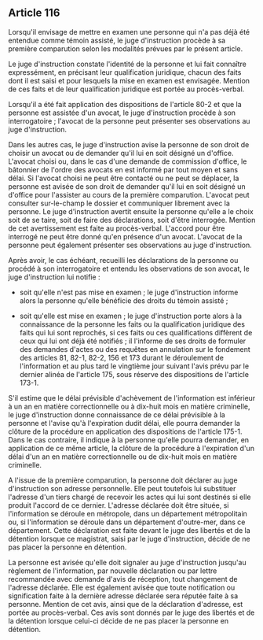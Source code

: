 Article 116
----
Lorsqu'il envisage de mettre en examen une personne qui n'a pas déjà été
entendue comme témoin assisté, le juge d'instruction procède à sa première
comparution selon les modalités prévues par le présent article.

Le juge d'instruction constate l'identité de la personne et lui fait connaître
expressément, en précisant leur qualification juridique, chacun des faits dont
il est saisi et pour lesquels la mise en examen est envisagée. Mention de ces
faits et de leur qualification juridique est portée au procès-verbal.

Lorsqu'il a été fait application des dispositions de l'article 80-2 et que la
personne est assistée d'un avocat, le juge d'instruction procède à son
interrogatoire ; l'avocat de la personne peut présenter ses observations au juge
d'instruction.

Dans les autres cas, le juge d'instruction avise la personne de son droit de
choisir un avocat ou de demander qu'il lui en soit désigné un d'office. L'avocat
choisi ou, dans le cas d'une demande de commission d'office, le bâtonnier de
l'ordre des avocats en est informé par tout moyen et sans délai. Si l'avocat
choisi ne peut être contacté ou ne peut se déplacer, la personne est avisée de
son droit de demander qu'il lui en soit désigné un d'office pour l'assister au
cours de la première comparution. L'avocat peut consulter sur-le-champ le
dossier et communiquer librement avec la personne. Le juge d'instruction avertit
ensuite la personne qu'elle a le choix soit de se taire, soit de faire des
déclarations, soit d'être interrogée. Mention de cet avertissement est faite au
procès-verbal. L'accord pour être interrogé ne peut être donné qu'en présence
d'un avocat. L'avocat de la personne peut également présenter ses observations
au juge d'instruction.

Après avoir, le cas échéant, recueilli les déclarations de la personne ou
procédé à son interrogatoire et entendu les observations de son avocat, le juge
d'instruction lui notifie :

- soit qu'elle n'est pas mise en examen ; le juge d'instruction informe alors la
personne qu'elle bénéficie des droits du témoin assisté ;

- soit qu'elle est mise en examen ; le juge d'instruction porte alors à la
connaissance de la personne les faits ou la qualification juridique des faits
qui lui sont reprochés, si ces faits ou ces qualifications diffèrent de ceux qui
lui ont déjà été notifiés ; il l'informe de ses droits de formuler des demandes
d'actes ou des requêtes en annulation sur le fondement des articles 81, 82-1,
82-2, 156 et 173 durant le déroulement de l'information et au plus tard le
vingtième jour suivant l'avis prévu par le dernier alinéa de l'article 175, sous
réserve des dispositions de l'article 173-1.

S'il estime que le délai prévisible d'achèvement de l'information est inférieur
à un an en matière correctionnelle ou à dix-huit mois en matière criminelle, le
juge d'instruction donne connaissance de ce délai prévisible à la personne et
l'avise qu'à l'expiration dudit délai, elle pourra demander la clôture de la
procédure en application des dispositions de l'article 175-1. Dans le cas
contraire, il indique à la personne qu'elle pourra demander, en application de
ce même article, la clôture de la procédure à l'expiration d'un délai d'un an en
matière correctionnelle ou de dix-huit mois en matière criminelle.

A l'issue de la première comparution, la personne doit déclarer au juge
d'instruction son adresse personnelle. Elle peut toutefois lui substituer
l'adresse d'un tiers chargé de recevoir les actes qui lui sont destinés si elle
produit l'accord de ce dernier. L'adresse déclarée doit être située, si
l'information se déroule en métropole, dans un département métropolitain ou, si
l'information se déroule dans un département d'outre-mer, dans ce département.
Cette déclaration est faite devant le juge des libertés et de la détention
lorsque ce magistrat, saisi par le juge d'instruction, décide de ne pas placer
la personne en détention.

La personne est avisée qu'elle doit signaler au juge d'instruction jusqu'au
règlement de l'information, par nouvelle déclaration ou par lettre recommandée
avec demande d'avis de réception, tout changement de l'adresse déclarée. Elle
est également avisée que toute notification ou signification faite à la dernière
adresse déclarée sera réputée faite à sa personne. Mention de cet avis, ainsi
que de la déclaration d'adresse, est portée au procès-verbal. Ces avis sont
donnés par le juge des libertés et de la détention lorsque celui-ci décide de ne
pas placer la personne en détention.
